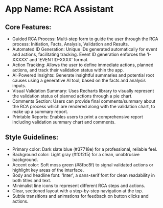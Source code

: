 # **App Name**: RCA Assistant

## Core Features:

- Guided RCA Process: Multi-step form to guide the user through the RCA process: Initiation, Facts, Analysis, Validation and Results.
- Automated ID Generation: Unique IDs generated automatically for event and actions, facilitating tracking. Event ID generation enforces the 'I-XXXXX' and 'EVENTID-XXXX' format.
- Action Tracking: Allows the user to define immediate actions, planned actions, and track their validation status within the app.
- AI-Powered Insights: Generate insightful summaries and potential root causes using a generative AI tool, based on the facts and analysis inputs.
- Visual Validation Summary: Uses Recharts library to visually represent the validation status of planned actions through a pie chart.
- Comments Section: Users can provide final comments/summary about the RCA process which are rendered along with the validation chart, to make up a summary report.
- Printable Reports: Enables users to print a comprehensive report including validation summary chart and comments.

## Style Guidelines:

- Primary color: Dark slate blue (#37718e) for a professional, reliable feel.
- Background color: Light gray (#f0f2f5) for a clean, unobtrusive background.
- Accent color: Soft moss green (#8fbc8f) to signal validated actions or highlight key areas of the interface.
- Body and headline font: 'Inter', a sans-serif font for clean readability in both titles and text.
- Minimalist line icons to represent different RCA steps and actions.
- Clear, sectioned layout with a step-by-step navigation at the top.
- Subtle transitions and animations for feedback on button clicks and actions.